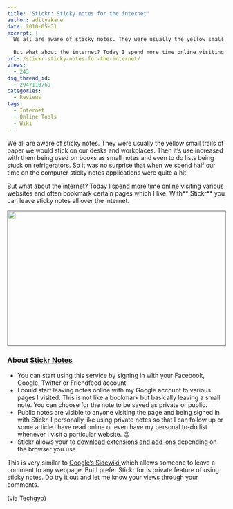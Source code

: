 ```yaml
---
title: 'Stickr: Sticky notes for the internet'
author: adityakane
date: 2010-05-31
excerpt: |
  We all are aware of sticky notes. They were usually the yellow small trails of paper we would stick on our desks and places. Then it's use increased with them being used on books as small notes and even to do lists being stuck on refrigerators. So it was no surprise that when we spend half our time on the computer sticky notes applications were quite a hit.
  
  But what about the internet? Today I spend more time online visiting various websites and often bookmark certain pages which I like. With Stickr you can leave sticky notes all over the internet.
url: /stickr-sticky-notes-for-the-internet/
views:
  - 243
dsq_thread_id:
  - 2947110769
categories:
  - Reviews
tags:
  - Internet
  - Online Tools
  - Wiki
---
```

We all are aware of sticky notes. They were usually the yellow small trails of paper we would stick on our desks and workplaces. Then it&#8217;s use increased with them being used on books as small notes and even to do lists being stuck on refrigerators. So it was no surprise that when we spend half our time on the computer sticky notes applications were quite a hit.

But what about the internet? Today I spend more time online visiting various websites and often bookmark certain pages which I like. With** Stickr** you can leave sticky notes all over the internet.

<p style="text-align: center;">
  <a rel="attachment wp-att-25820" href="http://devilsworkshop.org/stickr-sticky-notes-for-the-internet/stickr_notes_internet/"><img class="aligncenter size-full wp-image-25820" style="border: 1px solid grey;" title="stickr_notes_internet" src="http://cdn.devilsworkshop.org/files/2010/05/stickr_notes_internet.png" alt="" width="550" height="311" /></a>
</p>

### **About <a href="http://stickr.com/" onclick="_gaq.push(['_trackEvent', 'outbound-article', 'http://stickr.com/', 'Stickr Notes']);" >Stickr Notes</a>**

  * You can start using this service by signing in with your Facebook, Google, Twitter or Friendfeed account.
  * I could start leaving notes online with my Google account to various pages I visited. This is not like a bookmark but basically leaving a small note. You can choose for the note to be saved as private or public.
  * Public notes are visible to anyone visiting the page and being signed in with Stickr. I personally like using private notes so that I can follow up or some article I have read online or even have my personal to-do list whenever I visit a particular website. 😉
  * Stickr allows your to <a href="http://stickr.com/download" onclick="_gaq.push(['_trackEvent', 'outbound-article', 'http://stickr.com/download', 'download extensions and add-ons']);" >download extensions and add-ons</a> depending on the browser you use.

This is very similar to [Google&#8217;s Sidewiki ][1]which allows someone to leave a comment to any webpage. But I prefer Stickr for is private feature of using sticky notes. Do try it out and let me know your views through your comments.

(via <a href="http://techgyo.com/index.php/stickr-com-leave-sticky-notes-all-over-the-internet/" onclick="_gaq.push(['_trackEvent', 'outbound-article', 'http://techgyo.com/index.php/stickr-com-leave-sticky-notes-all-over-the-internet/', 'Techgyo']);" >Techgyo</a>)

 [1]: http://devilsworkshop.org/sidewiki-leave-a-comment-about-any-website/ "Google's Sidewiki "
